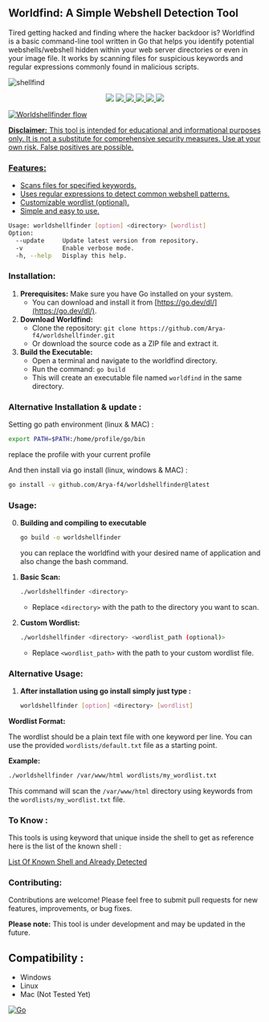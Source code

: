## Worldfind: A Simple Webshell Detection Tool
Tired getting hacked and finding where the hacker backdoor is?
Worldfind is a basic command-line tool written in Go that helps you identify potential webshells/webshell hidden within your web server directories or even in your image file. It works by scanning files for suspicious keywords and regular expressions commonly found in malicious scripts.

![shellfind](https://github.com/user-attachments/assets/3fa2513f-5eef-433c-ac7f-92d3e5789397)
<p align="center">
<img src="https://img.shields.io/github/go-mod/go-version/Arya-f4/worldshellfinder">
  <a href="https://github.com/Arya-f4/worldshellfinder/releases"><img src="https://img.shields.io/github/downloads/Arya-f4/worldshellfinder/total">
<a href="https://github.com/Arya-f4/worldshellfinder/releases/"><img src="https://img.shields.io/github/release/Arya-f4/worldshellfinder">
<a href="https://github.com/Arya-f4/worldshellfinder/issues"><img src="https://img.shields.io/github/issues-raw/Arya-f4/worldshellfinder">
<a href="https://github.com/Arya-f4/worldshellfinder/discussions"><img src="https://img.shields.io/github/discussions/Arya-f4/worldshellfinder">
<img src="https://img.shields.io/github/repo-size/Arya-f4/worldshellfinder">
</p>
  
![Worldshellfinder flow](https://github.com/user-attachments/assets/430df5ec-d1b3-46f8-9fdd-27be51c30d88)

**Disclaimer:** This tool is intended for educational and informational purposes only. It is not a substitute for comprehensive security measures. Use at your own risk. False positives are possible.

### Features:

- Scans files for specified keywords.
- Uses regular expressions to detect common webshell patterns.
- Customizable wordlist (optional).
- Simple and easy to use.
```bash
Usage: worldshellfinder [option] <directory> [wordlist]
Option:
  --update     Update latest version from repository.
  -v           Enable verbose mode.
  -h, --help   Display this help.
```


### Installation:

1. **Prerequisites:** Make sure you have Go installed on your system.
   - You can download and install it from [https://go.dev/dl/](https://go.dev/dl/).
2. **Download Worldfind:**
   - Clone the repository: `git clone https://github.com/Arya-f4/worldshellfinder.git`
   - Or download the source code as a ZIP file and extract it.
3. **Build the Executable:**
   - Open a terminal and navigate to the worldfind directory.
   - Run the command: `go build`
   - This will create an executable file named `worldfind` in the same directory.

### Alternative Installation & update : 

Setting go path environment (linux & MAC) :
```bash
export PATH=$PATH:/home/profile/go/bin
```
replace the profile with your current profile

And then install via go install (linux, windows & MAC) : 
```bash
go install -v github.com/Arya-f4/worldshellfinder@latest
```


### Usage:

0. **Building and compiling to executable**
   ```bash
   go build -o worldshellfinder
   ```
   you can replace the worldfind with your desired name of application and also change the bash command.
1. **Basic Scan:**
   ```bash
   ./worldshellfinder <directory> 
   ```
   - Replace `<directory>` with the path to the directory you want to scan.

2. **Custom Wordlist:**
   ```bash
   ./worldshellfinder <directory> <wordlist_path (optional)>
   ```
   - Replace `<wordlist_path>` with the path to your custom wordlist file.
  
### Alternative Usage:
1. **After installation using go install simply just type :**
   ```bash
   worldshellfinder [option] <directory> [wordlist]
   ```

**Wordlist Format:**

The wordlist should be a plain text file with one keyword per line. You can use the provided `wordlists/default.txt` file as a starting point.

**Example:**

```bash
./worldshellfinder /var/www/html wordlists/my_wordlist.txt
```

This command will scan the `/var/www/html` directory using keywords from the `wordlists/my_wordlist.txt` file.

### To Know :
This tools is using keyword that unique inside the shell to get as reference
here is the list of the known shell :

[List Of Known Shell and Already Detected](list_find_already_shell.md)

### Contributing:

Contributions are welcome! Please feel free to submit pull requests for new features, improvements, or bug fixes.

**Please note:** This tool is under development and may be updated in the future.

## Compatibility :
- Windows
- Linux
- Mac (Not Tested Yet)

[![Go](https://github.com/Arya-f4/worldshellfinder/actions/workflows/go.yml/badge.svg)](https://github.com/Arya-f4/worldshellfinder/actions/workflows/go.yml)
